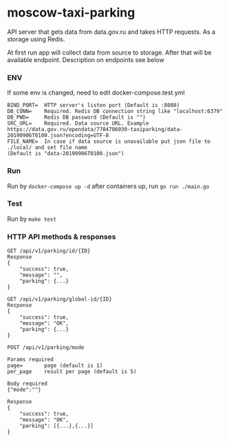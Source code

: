 # moscow-taxi-parking

API server that gets data from data.gov.ru and takes HTTP requests.
As a storage using Redis.

At first run app will collect data from source to storage. After that will be available endpoint.
Description on endpoints see below

### ENV
If some env is changed, need to edit docker-compose.test.yml
````
BIND_PORT=  HTTP server's listen port (Default is :8080)
DB_CONN=    Required. Redis DB connection string like "localhost:6379"
DB_PWD=     Redis DB password (Default is "")
SRC_URL=    Required. Data source URL. Example https://data.gov.ru/opendata/7704786030-taxiparking/data-20190906T0100.json?encoding=UTF-8
FILE_NAME=  In case if data source is unavailable put json file to ./local/ and set file name
(Default is "data-20190906T0100.json")
````

### Run
Run by
`docker-compose up -d` after containers up, run `go run ./main.go`

### Test
Run by `make test`


### HTTP API methods & responses
````
GET /api/v1/parking/id/{ID}
Response
{
    "success": true,
    "message": "",
    "parking": {...}
}
````
````
GET /api/v1/parking/global-id/{ID}
Response
{
    "success": true,
    "message": "OK",
    "parking": {...}
}
````
````
POST /api/v1/parking/mode

Params required
page=       page (default is 1)
per_page    result per page (default is 5)

Body required
{"mode":""}

Response
{
    "success": true,
    "message": "OK",
    "parking": [{...},{...}]
}
````

